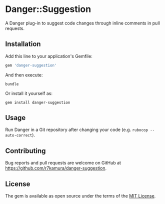# Danger::Suggestion

A Danger plug-in to suggest code changes through inline comments in pull requests.

## Installation

Add this line to your application's Gemfile:

```ruby
gem 'danger-suggestion'
```

And then execute:

```
bundle
```

Or install it yourself as:

```
gem install danger-suggestion
```

## Usage

Run Danger in a Git repository after changing your code (e.g. `rubocop --auto-correct`).

## Contributing

Bug reports and pull requests are welcome on GitHub at https://github.com/r7kamura/danger-suggestion.

## License

The gem is available as open source under the terms of the [MIT License](https://opensource.org/licenses/MIT).
